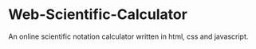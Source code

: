 # Web-Scientific-Calculator
An online scientific notation calculator written in html, css and javascript.
